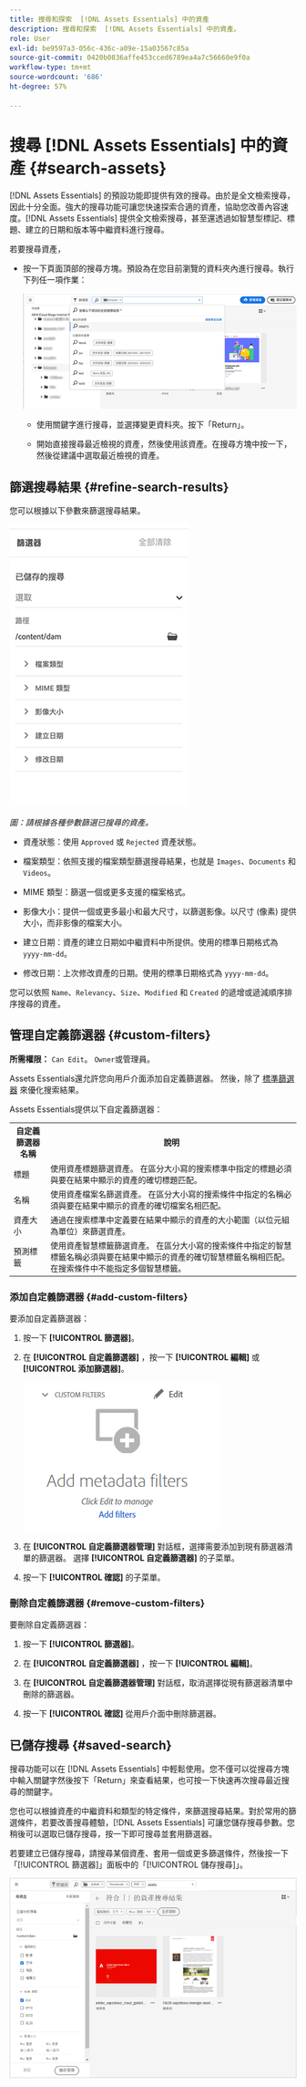 ```yaml
---
title: 搜尋和探索  [!DNL Assets Essentials] 中的資產
description: 搜尋和探索  [!DNL Assets Essentials] 中的資產。
role: User
exl-id: be9597a3-056c-436c-a09e-15a03567c85a
source-git-commit: 0420b0836affe453cced6789ea4a7c56660e9f0a
workflow-type: tm+mt
source-wordcount: '686'
ht-degree: 57%

---
```


# 搜尋 [!DNL Assets Essentials] 中的資產 {#search-assets}

[!DNL Assets Essentials] 的預設功能即提供有效的搜尋。由於是全文檢索搜尋，因此十分全面。強大的搜尋功能可讓您快速探索合適的資產，協助您改善內容速度。[!DNL Assets Essentials] 提供全文檢索搜尋，甚至還透過如智慧型標記、標題、建立的日期和版本等中繼資料進行搜尋。

若要搜尋資產，

* 按一下頁面頂部的搜尋方塊。預設為在您目前瀏覽的資料夾內進行搜尋。執行下列任一項作業：

   ![搜尋方塊](assets/search-box.png)

   * 使用關鍵字進行搜尋，並選擇變更資料夾。按下「Return」。

   * 開始直接搜尋最近檢視的資產，然後使用該資產。在搜尋方塊中按一下，然後從建議中選取最近檢視的資產。

## 篩選搜尋結果 {#refine-search-results}

您可以根據以下參數來篩選搜尋結果。

![搜尋篩選器](assets/filters1.png)

*圖：請根據各種參數篩選已搜尋的資產。*

* 資產狀態：使用 `Approved` 或 `Rejected` 資產狀態。

* 檔案類型：依照支援的檔案類型篩選搜尋結果，也就是 `Images`、`Documents` 和 `Videos`。
* MIME 類型：篩選一個或更多支援的檔案格式。<!-- TBD:  [supported file formats](/help/supported-file-formats.md). -->
* 影像大小：提供一個或更多最小和最大尺寸，以篩選影像。以尺寸 (像素) 提供大小，而非影像的檔案大小。
* 建立日期：資產的建立日期如中繼資料中所提供。使用的標準日期格式為 `yyyy-mm-dd`。
* 修改日期：上次修改資產的日期。使用的標準日期格式為 `yyyy-mm-dd`。

您可以依照 `Name`、`Relevancy`、`Size`、`Modified` 和 `Created` 的遞增或遞減順序排序搜尋的資產。

## 管理自定義篩選器 {#custom-filters}

**所需權限：**  `Can Edit`。 `Owner`或管理員。

Assets Essentials還允許您向用戶介面添加自定義篩選器。 然後，除了 [標準篩選器](#refine-search-results) 來優化搜索結果。

Assets Essentials提供以下自定義篩選器：

<table>
    <tbody>
     <tr>
      <th><strong>自定義篩選器名稱</strong></th>
      <th><strong>說明</strong></th>
     </tr>
     <tr>
      <td>標題</td>
      <td>使用資產標題篩選資產。 在區分大小寫的搜索標準中指定的標題必須與要在結果中顯示的資產的確切標題匹配。</td>
     </tr>
     <tr>
      <td>名稱</td>
      <td>使用資產檔案名篩選資產。 在區分大小寫的搜索條件中指定的名稱必須與要在結果中顯示的資產的確切檔案名相匹配。</td>
     </tr>
     <tr>
      <td>資產大小</td>
      <td>通過在搜索標準中定義要在結果中顯示的資產的大小範圍（以位元組為單位）來篩選資產。</td>
     </tr>
     <tr>
      <td>預測標籤</td>
      <td>使用資產智慧標籤篩選資產。 在區分大小寫的搜索條件中指定的智慧標籤名稱必須與要在結果中顯示的資產的確切智慧標籤名稱相匹配。 在搜索條件中不能指定多個智慧標籤。</td>
     </tr>    
    </tbody>
   </table>

### 添加自定義篩選器 {#add-custom-filters}

要添加自定義篩選器：

1. 按一下 **[!UICONTROL 篩選器]**。

1. 在 **[!UICONTROL 自定義篩選器]** ，按一下 **[!UICONTROL 編輯]** 或 **[!UICONTROL 添加篩選器]**。

   ![添加自定義篩選器](assets/add-custom-filters.png)

1. 在 **[!UICONTROL 自定義篩選器管理]** 對話框，選擇需要添加到現有篩選器清單的篩選器。 選擇 **[!UICONTROL 自定義篩選器]** 的子菜單。

1. 按一下 **[!UICONTROL 確認]** 的子菜單。

### 刪除自定義篩選器 {#remove-custom-filters}

要刪除自定義篩選器：

1. 按一下 **[!UICONTROL 篩選器]**。

1. 在 **[!UICONTROL 自定義篩選器]** ，按一下 **[!UICONTROL 編輯]**。

1. 在 **[!UICONTROL 自定義篩選器管理]** 對話框，取消選擇從現有篩選器清單中刪除的篩選器。

1. 按一下 **[!UICONTROL 確認]** 從用戶介面中刪除篩選器。


## 已儲存搜尋 {#saved-search}

搜尋功能可以在 [!DNL Assets Essentials] 中輕鬆使用。您不僅可以從搜尋方塊中輸入關鍵字然後按下「Return」來查看結果，也可按一下快速再次搜尋最近搜尋的關鍵字。

您也可以根據資產的中繼資料和類型的特定條件，來篩選搜尋結果。對於常用的篩選條件，若要改善搜尋體驗，[!DNL Assets Essentials] 可讓您儲存搜尋參數。您稍後可以選取已儲存搜尋，按一下即可搜尋並套用篩選器。

若要建立已儲存搜尋，請搜尋某個資產、套用一個或更多篩選條件，然後按一下「[!UICONTROL 篩選器]」面板中的「[!UICONTROL 儲存搜尋]」。

![「篩選器」面板的已儲存搜尋](assets/saved-search.png)

<!-- TBD: Search behavior. Full-text search. Ranking and rank boosts. Hidden assets.
Report poor UX that users can only save a filtered search and not a simple search.
.
Are other supported files fully indexed and support full-text search? Eg. audio/videos files can at best have metadata indexed.
Anything about ranking of assets displayed in search results?

What about temporarily hiding an asset (suspending search on it) from the search results? If an asset is undergoing review collaboration, should it be used by others? Should it be hidden in search?

When userA is searching and userB add an asset that matches search results, will the asset display in search as soon as userA refreshes the page? Assuming indexing is near real-time. May not be so for bulk uploads.
-->
